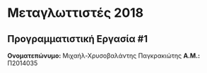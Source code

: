 # Μεταγλωττιστές 2018
## Προγραμματιστική Εργασία #1

**Ονοματεπώνυμο:** Μιχαήλ-Χρυσοβαλάντης Παγκρακιώτης
**Α.Μ.:** Π2014035


